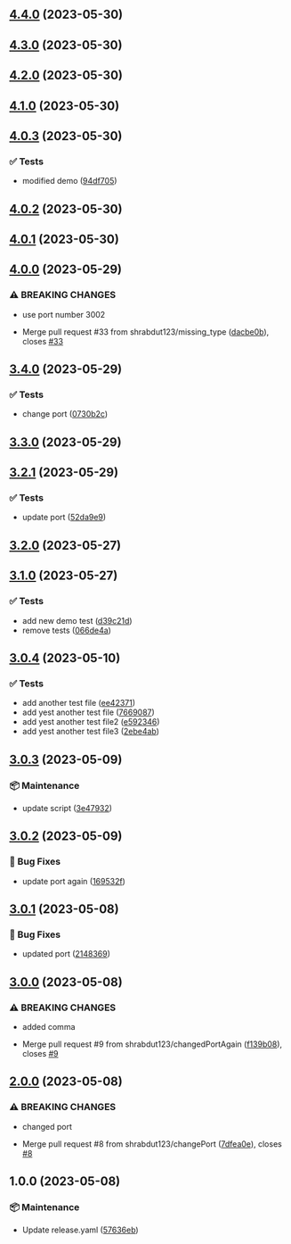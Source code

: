 ## [4.4.0](https://github.com/shrabdut123/testSemRepo/compare/v4.3.0...v4.4.0) (2023-05-30)

## [4.3.0](https://github.com/shrabdut123/testSemRepo/compare/v4.2.0...v4.3.0) (2023-05-30)

## [4.2.0](https://github.com/shrabdut123/testSemRepo/compare/v4.1.0...v4.2.0) (2023-05-30)

## [4.1.0](https://github.com/shrabdut123/testSemRepo/compare/v4.0.3...v4.1.0) (2023-05-30)

## [4.0.3](https://github.com/shrabdut123/testSemRepo/compare/v4.0.2...v4.0.3) (2023-05-30)


### :white_check_mark: Tests

* modified demo ([94df705](https://github.com/shrabdut123/testSemRepo/commit/94df7050544e21ea7c5be7c948481b8296de27c1))

## [4.0.2](https://github.com/shrabdut123/testSemRepo/compare/v4.0.1...v4.0.2) (2023-05-30)

## [4.0.1](https://github.com/shrabdut123/testSemRepo/compare/v4.0.0...v4.0.1) (2023-05-30)

## [4.0.0](https://github.com/shrabdut123/testSemRepo/compare/v3.4.0...v4.0.0) (2023-05-29)


### ⚠ BREAKING CHANGES

* use port number 3002

* Merge pull request #33 from shrabdut123/missing_type ([dacbe0b](https://github.com/shrabdut123/testSemRepo/commit/dacbe0b44a6d90a2aed9e833ba6e4ee58e9c36c2)), closes [#33](https://github.com/shrabdut123/testSemRepo/issues/33)

## [3.4.0](https://github.com/shrabdut123/testSemRepo/compare/v3.3.0...v3.4.0) (2023-05-29)


### :white_check_mark: Tests

* change port ([0730b2c](https://github.com/shrabdut123/testSemRepo/commit/0730b2c6162cfd08301801ff1203461ac6735f53))

## [3.3.0](https://github.com/shrabdut123/testSemRepo/compare/v3.2.1...v3.3.0) (2023-05-29)

## [3.2.1](https://github.com/shrabdut123/testSemRepo/compare/v3.2.0...v3.2.1) (2023-05-29)


### :white_check_mark: Tests

* update port ([52da9e9](https://github.com/shrabdut123/testSemRepo/commit/52da9e95c92e7c394ea3cbf27f377d0c5784574c))

## [3.2.0](https://github.com/shrabdut123/testSemRepo/compare/v3.1.0...v3.2.0) (2023-05-27)

## [3.1.0](https://github.com/shrabdut123/testSemRepo/compare/v3.0.4...v3.1.0) (2023-05-27)


### :white_check_mark: Tests

* add new demo test ([d39c21d](https://github.com/shrabdut123/testSemRepo/commit/d39c21d7b367ad89b9dd93faeae6c95f577687f2))
* remove tests ([066de4a](https://github.com/shrabdut123/testSemRepo/commit/066de4a6bea7ba6b082fdbc45d3ef2b2a5aecbb1))

## [3.0.4](https://github.com/shrabdut123/testSemRepo/compare/v3.0.3...v3.0.4) (2023-05-10)


### :white_check_mark: Tests

* add another test file ([ee42371](https://github.com/shrabdut123/testSemRepo/commit/ee42371dff06778261cb40c97ba3cce35f528927))
* add yest another test file ([7669087](https://github.com/shrabdut123/testSemRepo/commit/7669087de5924c502956b7a4bd120bf3a9c6e95d))
* add yest another test file2 ([e592346](https://github.com/shrabdut123/testSemRepo/commit/e592346238be2379e3ed881d2fd0da86fabcc908))
* add yest another test file3 ([2ebe4ab](https://github.com/shrabdut123/testSemRepo/commit/2ebe4ab7115929c22b16e49b64e0855803a4519c))

## [3.0.3](https://github.com/shrabdut123/testSemRepo/compare/v3.0.2...v3.0.3) (2023-05-09)


### :package: Maintenance

* update script ([3e47932](https://github.com/shrabdut123/testSemRepo/commit/3e479327c53d3a5b908b85b1feb2ff9171c7a5ad))

## [3.0.2](https://github.com/shrabdut123/testSemRepo/compare/v3.0.1...v3.0.2) (2023-05-09)


### :bug: Bug Fixes

* update port again ([169532f](https://github.com/shrabdut123/testSemRepo/commit/169532f76c4e60cc20f1d35bd4ebf290fbcbea7a))

## [3.0.1](https://github.com/shrabdut123/testSemRepo/compare/v3.0.0...v3.0.1) (2023-05-08)


### :bug: Bug Fixes

* updated port ([2148369](https://github.com/shrabdut123/testSemRepo/commit/2148369d7c025f51eb355c24a83960e2e1cfc6e1))

## [3.0.0](https://github.com/shrabdut123/testSemRepo/compare/v2.0.0...v3.0.0) (2023-05-08)


### ⚠ BREAKING CHANGES

* added comma

* Merge pull request #9 from shrabdut123/changedPortAgain ([f139b08](https://github.com/shrabdut123/testSemRepo/commit/f139b085a69ab310f80d130d4eb5d4fa0a8e1555)), closes [#9](https://github.com/shrabdut123/testSemRepo/issues/9)

## [2.0.0](https://github.com/shrabdut123/testSemRepo/compare/v1.0.0...v2.0.0) (2023-05-08)


### ⚠ BREAKING CHANGES

* changed port

* Merge pull request #8 from shrabdut123/changePort ([7dfea0e](https://github.com/shrabdut123/testSemRepo/commit/7dfea0efc83f6819c54ff64edf37889dfb40a6b8)), closes [#8](https://github.com/shrabdut123/testSemRepo/issues/8)

## 1.0.0 (2023-05-08)


### :package: Maintenance

* Update release.yaml ([57636eb](https://github.com/shrabdut123/testSemRepo/commit/57636eb9bd39babdc2163d620a288c795875b434))
